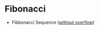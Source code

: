# Fibonacci

- Fibbonacci Sequence ([without overflow](https://www.gocomics.com/calvinandhobbes/1986/11/26))


